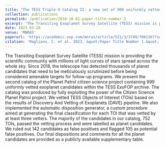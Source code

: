 ```yaml
---
title: "The TESS Triple-9 Catalog II: a new set of 999 uniformly vetted exoplanet candidates"
collection: publications
permalink: /publication/2010-10-01-paper-title-number-2
excerpt: 'The Transiting Exoplanet Survey Satellite (TESS) mission is providing the scientific community with millions of light curves of stars spread across the whole sky. Since 2018, the telescope has detected thousands of planet candidates that need to be meticulously scrutinized before being considered amenable targets for follow-up programs. We present the second catalog of the Planet Patrol citizen science project containing 999 uniformly vetted exoplanet candidates within the TESS ExoFOP archive. The catalog was produced by fully exploiting the power of the Citizen Science Planet Patrol project. We vetted TESS Objects of Interest (TOIs) based on the results of Discovery And Vetting of Exoplanets (DAVE) pipeline. We also implemented the automatic disposition generator, a custom procedure aimed at generating the final classification for each TOI that was vetted by at least three vetters. The majority of the candidates in our catalog, 752 TOIs, passed the vetting process and were labelled as planet candidates. We ruled out 142 candidates as false positives and flagged 105 as potential false positives. Our final dispositions and comments for all the planet candidates are provided as a publicly available supplementary table.'
date: 2023-03-20
venue: 'MNRAS'
paperurl: 'https://academic.oup.com/mnras/article/521/3/3749/7081367?searchresult=1'
citation: 'Magliano, C. et al. 2023, &quot;Paper Title Number 1.&quot; <i>Journal 1</i>. 1(1).'
---
```

The Transiting Exoplanet Survey Satellite (TESS) mission is providing the scientific community with millions of light curves of stars spread across the whole sky. Since 2018, the telescope has detected thousands of planet candidates that need to be meticulously scrutinized before being considered amenable targets for follow-up programs. We present the second catalog of the Planet Patrol citizen science project containing 999 uniformly vetted exoplanet candidates within the TESS ExoFOP archive. The catalog was produced by fully exploiting the power of the Citizen Science Planet Patrol project. We vetted TESS Objects of Interest (TOIs) based on the results of Discovery And Vetting of Exoplanets (DAVE) pipeline. We also implemented the automatic disposition generator, a custom procedure aimed at generating the final classification for each TOI that was vetted by at least three vetters. The majority of the candidates in our catalog, 752 TOIs, passed the vetting process and were labelled as planet candidates. We ruled out 142 candidates as false positives and flagged 105 as potential false positives. Our final dispositions and comments for all the planet candidates are provided as a publicly available supplementary table.
